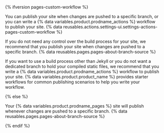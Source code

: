 {% ifversion pages-custom-workflow %}

You can publish your site when changes are pushed to a specific branch, or you can write a {% data variables.product.prodname_actions %} workflow to publish your site. {% data reusables.actions.settings-ui.settings-actions-pages-custom-workflow %}

If you do not need any control over the build process for your site, we recommend that you publish your site when changes are pushed to a specific branch. {% data reusables.pages.pages-about-branch-source %}

If you want to use a build process other than Jekyll or you do not want a dedicated branch to hold your compiled static files, we recommend that you write a {% data variables.product.prodname_actions %} workflow to publish your site. {% data variables.product.product_name %} provides starter workflows for common publishing scenarios to help you write your workflow.

{% else %}

Your {% data variables.product.prodname_pages %} site will publish whenever changes are pushed to a specific branch. {% data reusables.pages.pages-about-branch-source %}

{% endif %}